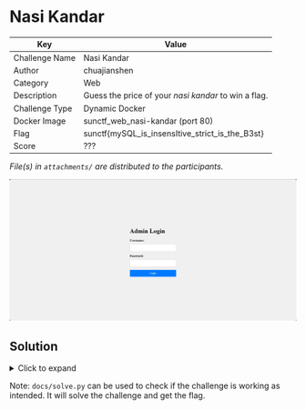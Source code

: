 # Nasi Kandar

| Key            | Value                                                |
|----------------|------------------------------------------------------|
| Challenge Name | Nasi Kandar                                          |
| Author         | chuajianshen                                         |
| Category       | Web                                                  |
| Description    | Guess the price of your *nasi kandar* to win a flag. |
| Challenge Type | Dynamic Docker                                       |
| Docker Image   | sunctf_web_nasi-kandar (port 80)                     |
| Flag           | sunctf{mySQL_is_insensItive_strict_is_the_B3st}      |
| Score          | ???                                                  |

*File(s) in `attachments/` are distributed to the participants.*

![Screenshot](docs/screenshot.png)

## Solution

<details>
<summary>Click to expand</summary>

1) Login with `Admin` or any mix of uppercase and lowercase letters due to the case-insensitive nature of MySQL.
2) Generate a valid cookie (see `docs/cookie.php`) with boolean `true` in price property to bypass the price check.
   `integer == true` is always true, as the type is not enforced (see 
   [PHP manual](https://www.php.net/manual/en/types.comparisons.php)). For strict comparison, `===` should be used.
3) Send a GET request to `/price.php` to obtain the flag.

> Related: Type Juggling, Insecure Direct Object Reference (IDOR)

</details>

Note: `docs/solve.py` can be used to check if the challenge is working as intended. It will solve the challenge and get
the flag.
